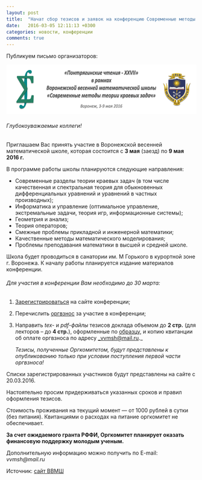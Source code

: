 ```yaml
---
layout: post
title:  "Начат сбор тезисов и заявок на конференцию Современные методы теории краевых задач"
date:   2016-03-05 12:11:13 +0300
categories: новости, конференции
comments: true
---
```


Публикуем письмо организаторов:

![](/images/vvmsh-header-1.png)

###### Глубокоуважаемые коллеги!

Приглашаем Вас принять участие в Воронежской весенней математической школе, которая состоится с **3 мая** (заезд) по **9 мая 2016 г.**

В программе работы школы планируются следующие направления:

  *  Современные разделы теории краевых задач (в том числе качественная и спектральная теория для обыкновенных дифференциальных уравнений и уравнений в частных производных);
  *  Информатика и управление (оптимальное управление, экстремальные задачи, теория игр, информационные системы);
  *  Геометрия и анализ;
  *  Теория операторов;
  *  Смежные проблемы прикладной и инженерной математики;
  *  Качественные методы математического моделирования;
  *  Проблемы преподавания математики в высшей и средней школе.

Школа будет проводиться в санатории им. М Горького в курортной зоне г. Воронежа. К началу работы планируется издание материалов конференции.

###### Для участия в конференции Вам необходимо до 30 марта:

1. [Зарегистрироваться](http://vvmsh2016.ijustbsd.myjino.ru/?page_id=12) на сайте конференции;
2. Перечислить [оргвзнос](http://vvmsh2016.ijustbsd.myjino.ru/?page_id=22) за участие в конференции;
3. Направить _tex-_ и _pdf-файлы_ тезисов доклада объемом до **2 стр.** (для лекторов – до **4 стр.**), оформленные по [образцу](http://vvmsh2016.ijustbsd.myjino.ru/?page_id=24), и копию квитанции об оплате оргвзноса по адресу _vvmsh@mail.ru._

    _Тезисы, полученные Оргкомитетом, будут представлены к опубликованию только при условии поступления первой части оргвзноса!_

Списки зарегистрированных участников будут представлены на сайте с 20.03.2016.

Настоятельно просим придерживаться указанных сроков и правил оформления тезисов.

Стоимость проживания на текущий момент — от 1000 рублей в сутки (без питания). Квитанциями о расходах на питание оргкомитет не обеспечивает.

**За счет ожидаемого гранта РФФИ, Оргкомитет планирует оказать финансовую поддержку молодым ученым.**

Дополнительную информацию можно получить по E-mail: _vvmsh@mail.ru_

Источник: [сайт ВВМШ](http://vvmsh2016.ru)
